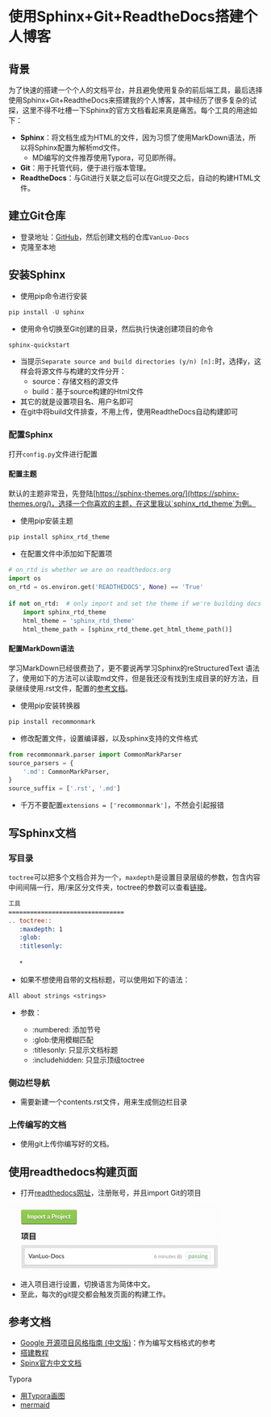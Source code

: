 

# 使用Sphinx+Git+ReadtheDocs搭建个人博客

## 背景

为了快速的搭建一个个人的文档平台，并且避免使用复杂的前后端工具，最后选择使用Sphinx+Git+ReadtheDocs来搭建我的个人博客，其中经历了很多复杂的试探，这里不得不吐槽一下Sphinx的官方文档看起来真是痛苦。每个工具的用途如下：

* **Sphinx**：将文档生成为HTML的文件，因为习惯了使用MarkDown语法，所以将Sphinx配置为解析md文件。
  * MD编写的文件推荐使用Typora，可见即所得。
* **Git**：用于托管代码，便于进行版本管理。
* **ReadtheDocs**：与Git进行关联之后可以在Git提交之后，自动的构建HTML文件。

## 建立Git仓库

* 登录地址：[GitHub](https://github.com/)，然后创建文档的仓库`VanLuo-Docs`
* 克隆至本地

## 安装Sphinx

* 使用pip命令进行安装

```py
pip install -U sphinx
```

* 使用命令切换至Git创建的目录，然后执行快速创建项目的命令

```bash
sphinx-quickstart
```

* 当提示`Separate source and build directories (y/n) [n]:`时，选择y，这样会将源文件与构建的文件分开：
  * source：存储文档的源文件
  * build：基于source构建的Html文件
* 其它的就是设置项目名、用户名即可
* 在git中将build文件排查，不用上传，使用ReadtheDocs自动构建即可

### 配置Sphinx

打开`config.py`文件进行配置

#### 配置主题

默认的主题非常丑，先登陆[https://sphinx-themes.org/](https://sphinx-themes.org/)，选择一个你喜欢的主题，在这里我以`sphinx_rtd_theme`为例。

* 使用pip安装主题

```python
pip install sphinx_rtd_theme
```

* 在配置文件中添加如下配置项

```python
# on_rtd is whether we are on readthedocs.org
import os
on_rtd = os.environ.get('READTHEDOCS', None) == 'True'

if not on_rtd:  # only import and set the theme if we're building docs locally
    import sphinx_rtd_theme
    html_theme = 'sphinx_rtd_theme'
    html_theme_path = [sphinx_rtd_theme.get_html_theme_path()]
```

#### 配置MarkDown语法

学习MarkDown已经很费劲了，更不要说再学习Sphinx的reStructuredText 语法了，使用如下的方法可以读取md文件，但是我还没有找到生成目录的好方法，目录继续使用.rst文件，配置的[参考文档](https://www.sphinx.org.cn/usage/markdown.html)。

* 使用pip安装转换器

```python
pip install recommonmark
```

* 修改配置文件，设置编译器，以及sphinx支持的文件格式

```python
from recommonmark.parser import CommonMarkParser
source_parsers = {
    '.md': CommonMarkParser,
}
source_suffix = ['.rst', '.md']
```

* 千万不要配置`extensions = ['recommonmark']`，不然会引起报错

## 写Sphinx文档

### 写目录

`toctree`可以把多个文档合并为一个，`maxdepth`是设置目录层级的参数，包含内容中间间隔一行，用/来区分文件夹，toctree的参数可以查看[链接](https://www.sphinx.org.cn/usage/restructuredtext/directives.html#toctree-directive)。

```reStructuredText
工具
================================
.. toctree::
   :maxdepth: 1
   :glob:
   :titlesonly:

   *
```

* 如果不想使用自带的文档标题，可以使用如下的语法：

```reStructuredText
All about strings <strings>
```

* 参数：
  
  * :numbered: 添加节号
  * :glob:使用模糊匹配
  * :titlesonly: 只显示文档标题
  * :includehidden: 只显示顶级toctree

###  侧边栏导航

* 需要新建一个contents.rst文件，用来生成侧边栏目录

### 上传编写的文档

* 使用git上传你编写好的文档。

## 使用readthedocs构建页面

* 打开[readthedocs网址](https://readthedocs.org/)，注册账号，并且import Git的项目

<img src="../_static/使用Sphinx+Git+ReadtheDocs搭建个人博客.assets/image-20200507142956507.png" alt="image-20200507142956507" style="zoom:50%;" />

* 进入项目进行设置，切换语言为简体中文。
* 至此，每次的git提交都会触发页面的构建工作。

## 参考文档

* [Google 开源项目风格指南 (中文版)](https://github.com/zh-google-styleguide/zh-google-styleguide)：作为编写文档格式的参考
* [搭建教程](https://www.xncoding.com/2017/01/22/fullstack/readthedoc.html)
* [Spinx官方中文文档](https://www.sphinx.org.cn/index.html)

Typora

* [用Typora画图](http://support.typora.io/Draw-Diagrams-With-Markdown/)
* [mermaid](https://mermaid-js.github.io/mermaid/#/)


